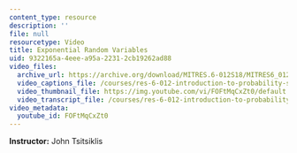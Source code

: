 ```yaml
---
content_type: resource
description: ''
file: null
resourcetype: Video
title: Exponential Random Variables
uid: 9322165a-4eee-a95a-2231-2cb19262ad88
video_files:
  archive_url: https://archive.org/download/MITRES.6-012S18/MITRES6_012S18_L08-06_300k.mp4
  video_captions_file: /courses/res-6-012-introduction-to-probability-spring-2018/65fd0c86debe5b32985253e227862a29_FOFtMqCxZt0.vtt
  video_thumbnail_file: https://img.youtube.com/vi/FOFtMqCxZt0/default.jpg
  video_transcript_file: /courses/res-6-012-introduction-to-probability-spring-2018/dd4654b62e1f4b1b33978d71f8f9dfbb_FOFtMqCxZt0.pdf
video_metadata:
  youtube_id: FOFtMqCxZt0
---
```


**Instructor:** John Tsitsiklis